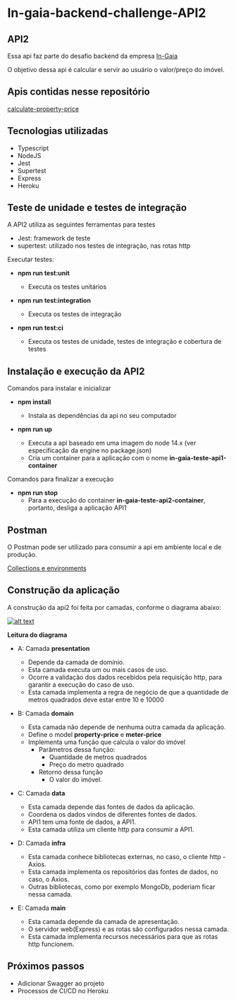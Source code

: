 # In-gaia-backend-challenge-**API2**

## API2

Essa api faz parte do desafio backend da empresa [In-Gaia](https://github.com/ingaia/backend-challenge)

O objetivo dessa api é calcular e servir ao usuário o valor/preço do imóvel.

## Apis contidas nesse repositório

[calculate-property-price](./requirements/calculate-property-price.md)

## Tecnologias utilizadas

  - Typescript
  - NodeJS
  - Jest
  - Supertest
  - Express
  - Heroku

## Teste de unidade e testes de integração

A API2 utiliza as seguintes ferramentas para testes

  - Jest: framework de teste
  - supertest: utilizado nos testes de integração, nas rotas http

Executar testes: 

  - **npm run test:unit**
    - Executa os testes unitários

  - **npm run test:integration**
    - Executa os testes de integração

  - **npm run test:ci**
    - Executa os testes de unidade, testes de integração e cobertura de testes

## Instalação e execução da API2

Comandos para instalar e inicializar

 - **npm install**
   - Instala as dependências da api no seu computador
 
 - **npm run up**
   - Executa a api baseado em uma imagem do node 14.x (ver especificação da engine no package.json)
   - Cria um container para a aplicação com o nome **in-gaia-teste-api1-container**
  
Comandos para finalizar a execução

  - **npm run stop**
    - Para a execução do container **in-gaia-teste-api2-container**, portanto, desliga a aplicação API1

## Postman

O Postman pode ser utilizado para consumir a api em ambiente local e de produção.

[Collections e environments](./postman)

## Construção da aplicação

A construção da api2 foi feita por camadas, conforme o diagrama abaixo: 

[![alt text](./public/img/api1-arch-diagram.png "Veja o diagrama no draw.io")](https://drive.google.com/file/d/1SMhHeXSmIa9lMosHK30CfixDfu5T9lfZ/view?usp=sharing)

**Leitura do diagrama**

 - A: Camada **presentation**
    - Depende da camada de domínio.
    - Esta camada executa um ou mais casos de uso.
    - Ocorre a validação dos dados recebidos pela requisição http, para garantir a execução do caso de uso.
    - Esta camada implementa a regra de negócio de que a quantidade de metros quadrados deve estar entre 10 e 10000

 - B: Camada **domain**
    - Esta camada não depende de nenhuma outra camada da aplicação.
    - Define o model __property-price__ e __meter-price__
    - Implementa uma função que calcula o valor do imóvel
      - Parâmetros dessa função:
        - Quantidade de metros quadrados
        - Preço do metro quadrado
      - Retorno dessa função
        - O valor do imóvel.
  
 - C: Camada **data**
    - Esta camada depende das fontes de dados da aplicação.
    - Coordena os dados vindos de diferentes fontes de dados.
    - API1 tem uma fonte de dados, a API1.
    - Esta camada utiliza um cliente http para consumir a API1.
     
 - D: Camada **infra**
    - Esta camada conhece bibliotecas externas, no caso, o cliente http - Axios.
    - Esta camada implementa os repositórios das fontes de dados, no caso, o Axios.
    - Outras bibliotecas, como por exemplo MongoDb, poderiam ficar nessa camada.
  
 - E: Camada **main**
    - Esta camada depende da camada de apresentação.
    - O servidor web(Express) e as rotas são configurados nessa camada.
    - Esta camada implementa recursos necessários para que as rotas http funcionem.

## Próximos passos

 - Adicionar Swagger ao projeto
 - Processos de CI/CD no Heroku